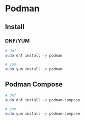 # Podman

## Install

### DNF/YUM

```bash
# dnf
sudo dnf install -y podman

# yum
sudo yum install -y podman
```

## Podman Compose

```bash
# dnf
sudo dnf install -y podman-compose

# yum
sudo yum install -y podman-compose
```
